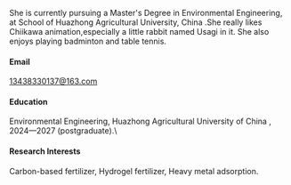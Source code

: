 


She is currently pursuing a Master's Degree in Environmental Engineering, at School of Huazhong Agricultural University, China .She really likes Chiikawa animation,especially a little rabbit named Usagi in it. She also enjoys playing badminton and table tennis.

#### Email
13438330137@163.com

#### Education
Environmental Engineering, Huazhong Agricultural  University of China , 2024—2027 (postgraduate).\


#### Research Interests
Carbon-based fertilizer, Hydrogel fertilizer, Heavy metal adsorption.

